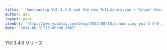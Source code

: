 ```yaml
---
title: '『Announcing YUI 3.4.0 and the new YUILibrary.com » Yahoo! User Interface Blog (YUIBlog)』'
author: azu
layout: post
itemUrl: 'http://www.yuiblog.com/blog/2011/08/18/announcing-yui-3-4-0-and-the-new-yuilibrary-com/'
date: '2011-08-31T15:00:00.000Z'
---
```

YUI 3.4.0 リリース

